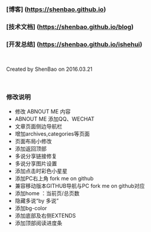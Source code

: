 
# 

### [博客] (https://shenbao.github.io)

### [技术文档] (https://shenbao.github.io/blog)

### [开发总结] (https://shenbao.github.io/ishehui)

<br/>

Created by ShenBao on 2016.03.21

<br/>

### 修改说明

- 修改 ABNOUT ME 内容
- ABNOUT ME 添加QQ、WECHAT
- 文章页面侧边导航栏
- 增加archives,categories等页面
- 页面布局小修改
- 添加返回顶部
- 多说分享链接修复
- 多说分享图片设置
- 添加点击时彩色小星星
- 添加PC右上角 fork me on github
- 兼容移动版本GITHUB导航与PC fork me on github对应
- 添加home ：当前页/总页数
- 隐藏多说“by 多说”
- 添加bg-color
- 添加底部及右侧EXTENDS
- 添加顶部阅读进度条
